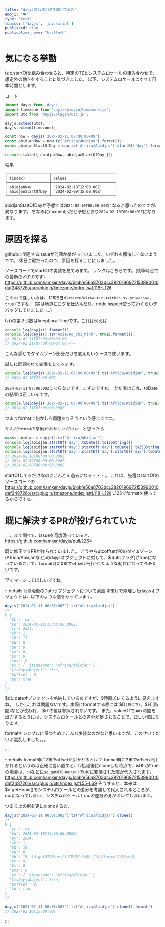 ```yaml
---
title: "dayjsのtzのバグを調べてみた"
emoji: "🐕"
type: "tech"
topics: ['dayjs', 'javascript']
published: true
publication_name: "backtech"
---
```

# 気になる挙動
tzとstartOfを組み合わせると、特定のTZとシステムロケールの組み合わせで、想定外の動きをすることに気づきました。
以下、システムロケールはすべて日本時間とします。

コード
```typescript
import dayjs from 'dayjs';
import timezone from 'dayjs/plugin/timezone.js';
import utc from 'dayjs/plugin/utc.js';

dayjs.extend(utc);
dayjs.extend(timezone);

const now = dayjs('2024-02-11 07:00:00+09');
const abidjanNow = now.tz('Africa/Abidjan').format();
const abidjanStartOfDay = now.tz('Africa/Abidjan').startOf('day').format();

console.table({ abidjanNow, abidjanStartOfDay });
```

結果

```
┌───────────────────┬─────────────────────────────┐
│ (index)           │ Values                      │
├───────────────────┼─────────────────────────────┤
│ abidjanNow        │ '2024-02-10T22:00:00Z'      │
│ abidjanStartOfDay │ '2024-02-09T15:00:00Z'      │
└───────────────────┴─────────────────────────────┘
```
abidjanStartOfDayが予想では`2024-02-10T00:00:00Z`になると思ったのですが、異なります。
ちなみにmomentjsだと予想どおり`2024-02-10T00:00:00Z`になります。

# 原因を探る
githubに関連するissueが何個か挙がっていました。いずれも解決してないようです。
休日に暇だったので、原因を探ることにしました。

ソースコードでstartOfの実装を見てみます。
リンクはこちらです。(執筆時点での最新のv1.11.0です)
https://github.com/iamkun/dayjs/blob/e56a8703dcc3820196972f53990010daf248726b/src/plugin/timezone/index.js#L118-L126

この中で怪しいのは、125行目の`startOfWithoutTz.tz(this.$x.$timezone, true)`ですね！
(実は地道にログを仕込んだり、node inspect使って2hくらいデバッグしていました。。。)

tz()の第２引数はkeepLocalTimeです。これは例えば
```typescript
console.log(dayjs().format());
console.log(dayjs().tz('Asia/Ho_Chi_Minh', true).format());
// 2024-02-11T07:00:00+09:00
// 2024-02-11T07:00:00+07:00 <--
```
こんな感じでタイムゾーン部分だけを変えたいケースで使います。

試しに問題のtzで変換をしてみます。
```typescript
console.log(dayjs('2024-02-11 07:00:00+09').tz('Africa/Abidjan', true).format());
// 2024-02-10T22:00:00Z
```

`2024-02-11T07:00:00Z`にならないです。まずいですね。
ただ実はこれ、toDateの結果は正しいんです。
```typescript
console.log(dayjs('2024-02-11 07:00:00+09').tz('Africa/Abidjan', true).toDate().toISOString())
// 2024-02-11T07:00:00.000Z
```
つまりformatに何かしら問題ありそうという感じですね。

なんだformatの挙動がおかしいだけか、と思ったら、
```typescript
const abidjan = dayjs().tz('Africa/Abidjan');
console.log(abidjan.startOf('day').toDate().toISOString())
console.log(abidjan.startOf('day').startOf('day').toDate().toISOString())
console.log(abidjan.startOf('day').startOf('day').startOf('day').toDate().toISOString())
// 2024-02-10T00:00:00.000Z
// 2024-02-09T00:00:00.000Z
// 2024-02-08T00:00:00.000Z
```
startOfしてるだけなのにどんどん過去になる・・・。
これは、先程のstartOfのソースコードの
https://github.com/iamkun/dayjs/blob/e56a8703dcc3820196972f53990010daf248726b/src/plugin/timezone/index.js#L118-L126
L123でformatを使ってるからですね。

# 既に解決するPRが投げられていた
ここまで調べて、issueを再度漁っていると、
https://github.com/iamkun/dayjs/pull/2264

既に修正するPRが作られていました。
どうやらutcoffsetが0のタイムゾーン(Africa/Abidjanなど)のdayjsオブジェクトに対して、$u(utcフラグ)がtrueになっていることで、format時に2重でoffsetが引かれたような動作になってるみたいです。

早くマージしてほしいですね。

:::details tz処理後のDateオブジェクトについて余談
本来tzで処理したdayjsオブジェクトは、以下のような値をもっています。
```typescript
dayjs('2024-02-11 00:00:00Z').tz("Africa/Abidjan")
/*
M {
  '$L': 'en',
  '$d': 2024-02-10T15:00:00.000Z,
  '$y': 2024,
  '$M': 1,
  '$D': 11,
  '$W': 0,
  '$H': 0,
  '$m': 0,
  '$s': 0,
  '$ms': 0,
  '$x': { '$timezone': 'Africa/Abidjan' },
  '$isDayjsObject': true,
  '$offset': 0,
  '$u': true
}
*/
```
$dにdateオブジェクトを格納しているのですが、9時間ズレてるように見えますね。
しかしこれは問題ないです。実際にformatする際には`$D`(日にち), `$H`(時間)などが使われ、`$d`の値は参照されないです。
また、valueOfでunix時間を出力するときには、システムロケールとの差分が足されることで、正しい値になります。

formatをシンプルに保つためにこんな実装なのかなと思いますが、このせいでだいぶ混乱しました。。。
<!-- https://github.com/iamkun/dayjs/blob/e56a8703dcc3820196972f53990010daf248726b/src/plugin/utc/index.js#L115-L119 -->
<!-- `this.$d.getTimezoneOffset()`が例えば上の例だと-540(9時間)になる。 -->
:::

:::details format時に2重でoffsetが引かれるとは？
format時に2重でoffsetが引かれるというのは正確に言い直すと、tz処理後にcloneした時点で、isUtcがtrueの場合は、`$H`などに`$d.getUTCHours()`でutcに変換された値が代入されます。
https://github.com/iamkun/dayjs/blob/e56a8703dcc3820196972f53990010daf248726b/src/plugin/utc/index.js#L55-L69
そうすると、本来は$d.getHours()でシステムロケールとの差分を考慮して代入されるところが、utcになってしまい、システムロケールとutcの差分の分がズレてしまいます。

つまり上の例を更にcloneすると、
```typescript
dayjs('2024-02-11 00:00:00Z').tz("Africa/Abidjan").clone()
/*
M {
  '$L': 'en',
  '$d': 2024-02-10T15:00:00.000Z,
  '$y': 2024,
  '$M': 1,
  '$D': 10,
  '$W': 6,
  '$H': 15, $d.getUTCHours()で取得した値。これがformatに使われる。
  '$m': 0,
  '$s': 0,
  '$ms': 0,
  '$x': { '$timezone': 'Africa/Abidjan' },
  '$isDayjsObject': true,
  '$offset': 0,
  '$u': true
}
*/
```
```typescript
dayjs('2024-02-11 00:00:00Z').tz("Africa/Abidjan").clone().format()
// 2024-02-10T15:00:00Z
```
:::
